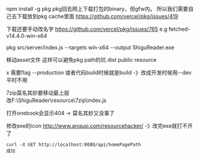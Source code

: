 
npm install -g pkg
    pkg回去网上下载打包的binary，但gfw内。
    所以我们需要自己去下载放到pkg cache里面
    https://github.com/vercel/pkg/issues/419

下载还要手动改名字
    https://github.com/vercel/pkg/issues/765
    e.g fetched-v14.4.0-win-x64
    
pkg src/server/index.js --targets win-x64  --output ShiguReader.exe

移动asset文件 这样可以避免pkg path的坑
    dist
    public
    resource

x
需要flag
    --production 或者代码build时候就是build
    -》改成开发时候用--dev 平时不用

7zip莫名其妙要移动最上层  
    改F:\ShiguReader\resource\7zip\index.js 

打开onebook会显示404 -> 莫名其妙又没事了

修改exe的icon
    http://www.angusj.com/resourcehacker/
    -》改完exe就打不开了

    curl -X GET http://localhost:8080/api/homePagePath
    成功